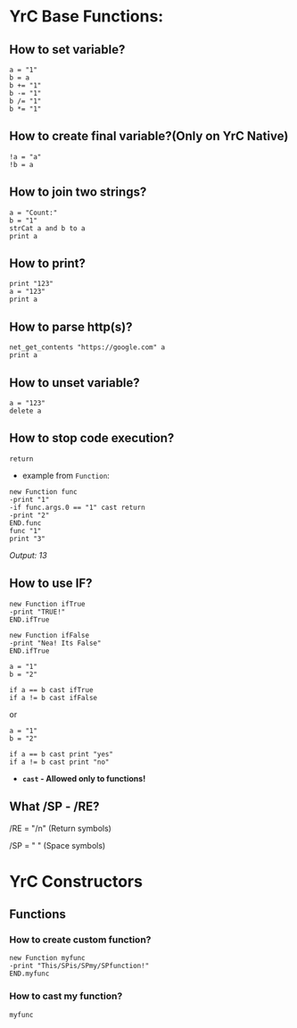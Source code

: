 # YrC Base Functions:
## How to set variable?
```
a = "1"
b = a
b += "1"
b -= "1"
b /= "1"
b *= "1"
```
## How to create final variable?(Only on YrC Native)
```
!a = "a"
!b = a
```
## How to join two strings?
```
a = "Count:"
b = "1"
strCat a and b to a
print a
```
## How to print?
```
print "123"
a = "123"
print a
```
## How to parse http(s)?
```
net_get_contents "https://google.com" a
print a
```
## How to unset variable?
```
a = "123"
delete a
```
## How to stop code execution?
```
return
```
* example from `Function`:
```
new Function func
-print "1"
-if func.args.0 == "1" cast return
-print "2"
END.func
func "1"
print "3"
```
_Output: 13_
## How to use IF?
```
new Function ifTrue
-print "TRUE!"
END.ifTrue

new Function ifFalse
-print "Nea! Its False"
END.ifTrue

a = "1"
b = "2"

if a == b cast ifTrue
if a != b cast ifFalse
```
or
```
a = "1"
b = "2"

if a == b cast print "yes"
if a != b cast print "no"
```
* **`cast` - Allowed only to functions!**

## What /SP - /RE?
/RE = "/n" (Return symbols)

/SP = " " (Space symbols)

# YrC Constructors
## Functions
### How to create custom function?
```
new Function myfunc
-print "This/SPis/SPmy/SPfunction!"
END.myfunc
```
### How to cast my function?
```
myfunc
```
